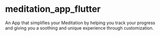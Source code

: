# meditation_app_flutter
An App that simplifies your Meditation by helping you track your progress and giving you a soothing and unique experience through customization.
